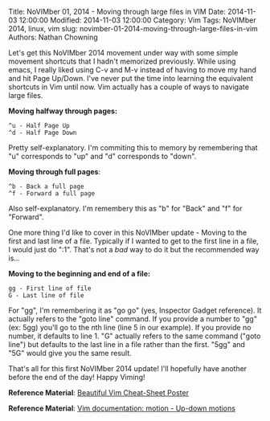 Title: NoVIMber 01, 2014 - Moving through large files in VIM
Date: 2014-11-03 12:00:00
Modified: 2014-11-03 12:00:00
Category: Vim
Tags: NoVIMber 2014, linux, vim
slug: novimber-01-2014-moving-through-large-files-in-vim
Authors: Nathan Chowning

Let's get this NoVIMber 2014 movement under way with some simple movement shortcuts that I hadn't memorized previously. While using emacs, I really liked using C-v and M-v instead of having to move my hand and hit Page Up/Down. I've never put the time into learning the equivalent shortcuts in Vim until now. Vim actually has a couple of ways to navigate large files.

__Moving halfway through pages:__

```
^u - Half Page Up
^d - Half Page Down
```

Pretty self-explanatory. I'm commiting this to memory by remembering that "u" corresponds to "up" and "d" corresponds to "down".

__Moving through full pages__:

```
^b - Back a full page
^f - Forward a full page
```

Also self-explanatory. I'm remembery this as "b" for "Back" and "f" for "Forward".

One more thing I'd like to cover in this NoVIMber update - Moving to the first and last line of a file. Typically if I wanted to get to the first line in a file, I would just do ":1". That's not a *bad* way to do it but the recommended way is...

__Moving to the beginning and end of a file:__

```
gg - First line of file
G - Last line of file
```

For "gg", I'm remembering it as "go go" (yes, Inspector Gadget reference). It actually refers to the "goto line" command. If you provide a number to "gg" (ex: 5gg) you'll go to the *n*th line (line 5 in our example). If you provide no number, it defaults to line 1. "G" actually refers to the same command ("goto line") but defaults to the last line in a file rather than the first. "5gg" and "5G" would give you the same result.

That's all for this first NoVIMber 2014 update! I'll hopefully have another before the end of the day! Happy Viming!

__Reference Material__: [Beautiful Vim Cheat-Sheet Poster](http://vimcheatsheet.com/)

__Reference Material__: [Vim documentation: motion - Up-down motions](http://vimdoc.sourceforge.net/htmldoc/motion.html#up-down-motions)
